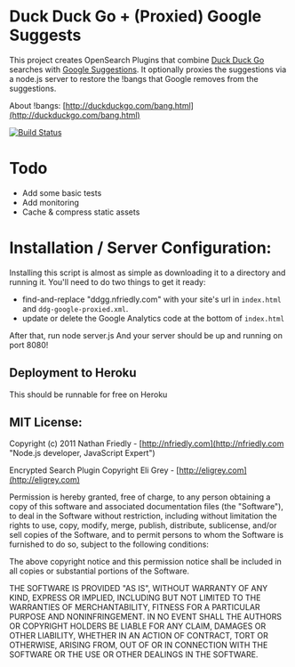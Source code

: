 # Duck Duck Go + (Proxied) Google Suggests

This project creates OpenSearch Plugins that combine [Duck Duck Go](http://duckduckgo.com/) searches with [Google Suggestions](http://www.google.com/support/websearch/bin/answer.py?hl=en&answer=106230). It optionally proxies the suggestions via a node.js server to restore the !bangs that Google removes from the suggestions.

About !bangs: [http://duckduckgo.com/bang.html](http://duckduckgo.com/bang.html)

[![Build Status](https://travis-ci.org/nfriedly/node-bang-suggest.png?branch=master)](https://travis-ci.org/nfriedly/node-bang-suggest)

# Todo
* Add some basic tests
* Add monitoring
* Cache & compress static assets

# Installation / Server Configuration:

Installing this script is almost as simple as downloading it to a directory and running it. You'll need to do two things to get it ready:

* find-and-replace "ddgg.nfriedly.com" with your site's url in `index.html` and `ddg-google-proxied.xml`.
* update or delete the Google Analytics code at the bottom of `index.html`

After that, run 
    node server.js
And your server should be up and running on port 8080!

## Deployment to Heroku

This should be runnable for free on Heroku



## MIT License:

Copyright (c) 2011 Nathan Friedly - [http://nfriedly.com](http://nfriedly.com "Node.js developer, JavaScript Expert")

Encrypted Search Plugin Copyright Eli Grey - [http://eligrey.com](http://eligrey.com)

Permission is hereby granted, free of charge, to any person obtaining a copy
of this software and associated documentation files (the "Software"), to deal
in the Software without restriction, including without limitation the rights
to use, copy, modify, merge, publish, distribute, sublicense, and/or sell
copies of the Software, and to permit persons to whom the Software is
furnished to do so, subject to the following conditions:

The above copyright notice and this permission notice shall be included in
all copies or substantial portions of the Software.

THE SOFTWARE IS PROVIDED "AS IS", WITHOUT WARRANTY OF ANY KIND, EXPRESS OR
IMPLIED, INCLUDING BUT NOT LIMITED TO THE WARRANTIES OF MERCHANTABILITY,
FITNESS FOR A PARTICULAR PURPOSE AND NONINFRINGEMENT. IN NO EVENT SHALL THE
AUTHORS OR COPYRIGHT HOLDERS BE LIABLE FOR ANY CLAIM, DAMAGES OR OTHER
LIABILITY, WHETHER IN AN ACTION OF CONTRACT, TORT OR OTHERWISE, ARISING FROM,
OUT OF OR IN CONNECTION WITH THE SOFTWARE OR THE USE OR OTHER DEALINGS IN
THE SOFTWARE.
